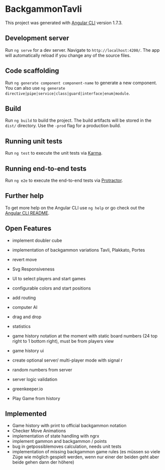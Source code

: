 # BackgammonTavli

This project was generated with [Angular CLI](https://github.com/angular/angular-cli) version 1.7.3.

## Development server

Run `ng serve` for a dev server. Navigate to `http://localhost:4200/`. The app will automatically reload if you change any of the source files.

## Code scaffolding

Run `ng generate component component-name` to generate a new component. You can also use `ng generate directive|pipe|service|class|guard|interface|enum|module`.

## Build

Run `ng build` to build the project. The build artifacts will be stored in the `dist/` directory. Use the `-prod` flag for a production build.

## Running unit tests

Run `ng test` to execute the unit tests via [Karma](https://karma-runner.github.io).

## Running end-to-end tests

Run `ng e2e` to execute the end-to-end tests via [Protractor](http://www.protractortest.org/).

## Further help

To get more help on the Angular CLI use `ng help` or go check out the [Angular CLI README](https://github.com/angular/angular-cli/blob/master/README.md).

## Open Features

- implement doubler cube
- implementation of backgammon variations Tavli, Plakkato, Portes
- revert move 

- Svg Responsiveness 
- UI to select players and start games 
- configurable colors and start positions
- add routing 
- computer AI
- drag and drop 
- statistics

- game history notation at the moment with static board numbers (24 top right to 1 bottom right), must be from players view
- game history ui

- create optional server/ multi-player mode with signal r
- random numbers from server
- server logic validation 
- greenkeeper.io
- Play Game from history 

## Implemented

- Game history with print to official backgammon notation 
- Checker Move Animations
- implementation of state handling with ngrx
- implement gammon and backgammon / points
- bug in getpossiblemoves calculation, needs unit tests
- implementation of missing backgammon game rules (es müssen so viele Züge wie möglich gespielt werden, wenn nur einer der beiden geht aber beide gehen dann der höhere)